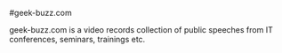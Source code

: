 #geek-buzz.com

geek-buzz.com is a video records collection of public speeches from IT conferences, seminars, trainings etc.